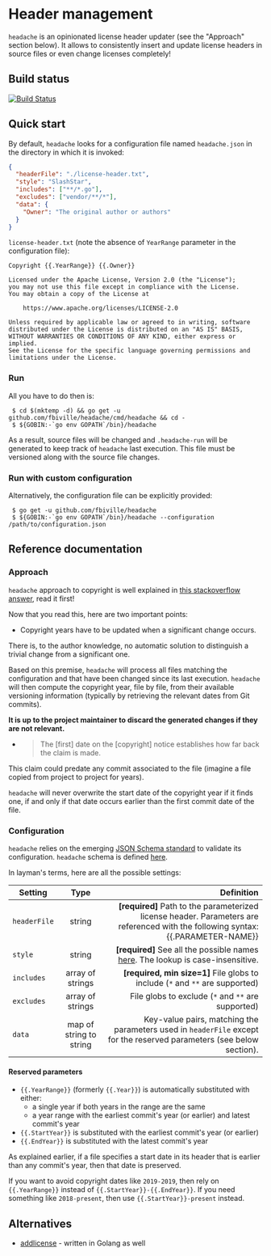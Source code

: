 # Header management

`headache` is an opinionated license header updater (see the "Approach" section below).
It allows to consistently insert and update license headers in source files or even change licenses completely!

## Build status

[![Build Status](https://github.com/fbiville/headache/workflows/CI/badge.svg)](https://github.com/fbiville/headache/actions)

## Quick start

By default, `headache` looks for a configuration file named `headache.json` in the directory in which it is invoked:

```json
{
  "headerFile": "./license-header.txt",
  "style": "SlashStar",
  "includes": ["**/*.go"],
  "excludes": ["vendor/**/*"],
  "data": {
    "Owner": "The original author or authors"
  }
}
```

`license-header.txt` (note the absence of `YearRange` parameter in the configuration file):
```
Copyright {{.YearRange}} {{.Owner}}

Licensed under the Apache License, Version 2.0 (the "License");
you may not use this file except in compliance with the License.
You may obtain a copy of the License at

    https://www.apache.org/licenses/LICENSE-2.0

Unless required by applicable law or agreed to in writing, software
distributed under the License is distributed on an "AS IS" BASIS,
WITHOUT WARRANTIES OR CONDITIONS OF ANY KIND, either express or implied.
See the License for the specific language governing permissions and
limitations under the License.
```

### Run

All you have to do then is:
```shell
 $ cd $(mktemp -d) && go get -u github.com/fbiville/headache/cmd/headache && cd -
 $ ${GOBIN:-`go env GOPATH`/bin}/headache
```

As a result, source files will be changed and `.headache-run` will be generated to keep track of `headache` last execution.
This file must be versioned along with the source file changes.

### Run with custom configuration

Alternatively, the configuration file can be explicitly provided:
```shell
 $ go get -u github.com/fbiville/headache
 $ ${GOBIN:-`go env GOPATH`/bin}/headache --configuration /path/to/configuration.json
```

## Reference documentation

### Approach

`headache` approach to copyright is well explained in [this stackoverflow answer](https://stackoverflow.com/a/2391555/277128), 
read it first!

Now that you read this, here are two important points:

 - Copyright years have to be updated when a significant change occurs.
 
There is, to the author knowledge, no automatic solution to distinguish a trivial change from a significant one.

Based on this premise, `headache` will process all files matching the configuration and that have been changed since its last execution.
`headache` will then compute the copyright year, file by file, from their available versioning information (typically by retrieving the relevant dates from Git commits).

**It is up to the project maintainer to discard the generated changes if they are not relevant.**

 - > The [first] date on the [copyright] notice establishes how far back the claim is made.
 
This claim could predate any commit associated to the file (imagine a file copied from project to project for years).

`headache` will never overwrite the start date of the copyright year if it finds one, if and only if that date occurs earlier than the first commit date of the file.

### Configuration

`headache` relies on the emerging [JSON Schema standard](https://json-schema.org/) to validate its configuration.
`headache` schema is defined [here](https://fbiville.github.io/headache/schema.json).

In layman's terms, here are all the possible settings:

Setting            | Type                    | Definition                                             |
| ---------------- |:----------------------: | -----------------------------------------------------: |
| `headerFile`     | string                  | **[required]** Path to the parameterized license header. Parameters are referenced with the following syntax: {{.PARAMETER-NAME}}               |
| `style`          | string                  | **[required]** See all the possible names [here](https://fbiville.github.io/headache/schema.json). The lookup is case-insensitive. |
| `includes`       | array of strings        | **[required, min size=1]** File globs to include (`*` and `**` are supported)     |
| `excludes`       | array of strings        | File globs to exclude (`*` and `**` are supported)     |
| `data`           | map of string to string | Key-value pairs, matching the parameters used in `headerFile` except for the reserved parameters (see below section).


#### Reserved parameters

 - `{{.YearRange}}` (formerly `{{.Year}}`) is automatically substituted with either:
     - a single year if both years in the range are the same
     - a year range with the earliest commit's year (or earlier) and latest commit's year
 - `{{.StartYear}}` is substituted with the earliest commit's year (or earlier)
 - `{{.EndYear}}` is substituted with the latest commit's year
 
As explained earlier, if a file specifies a start date in its header that is earlier than any commit's year, then that
date is preserved.

If you want to avoid copyright dates like `2019-2019`, then rely on `{{.YearRange}}` instead of `{{.StartYear}}-{{.EndYear}}`.
If you need something like `2018-present`, then use `{{.StartYear}}-present` instead.

## Alternatives

 - [addlicense](https://github.com/google/addlicense) - written in Golang as well
